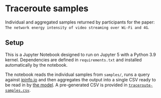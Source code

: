 # Traceroute samples

Individual and aggregated samples returned by participants for the 
paper: `The network energy intensity of video streaming over Wi-Fi and 4G`.

## Setup

This is a Jupyter Notebook designed to run on Jupyter 5 with a Python 3.9
kernel. Dependencies are defined in `requirements.txt` and installed
automatically by the notebook.

The notebook reads the individual samples from `samples/`, runs a query against 
[ipinfo.io](https://ipinfo.io) and then aggregates the output into a single
CSV ready to be read in by [the model](/model/). A pre-generated CSV
is provided in [`traceroute-samples.csv`](/traceroute-samples/traceroute-samples.csv).